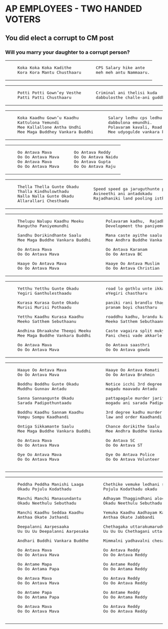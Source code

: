 # AP EMPLOYEES - TWO HANDED VOTERS
## You did elect a corrupt to CM post
### Will you marry your daughter to a corrupt person?


<table>
<tr>
<td>
<pre>
    Koka Koka Koka Kadithe
    Kora Kora Mantu Chusthaaru
</pre>
</td>
<td>
<pre>
    CPS Salary hike ante
    meh meh antu Nammaaru.
</pre>
</td>
</tr>
</table>

<table>
<tr>
<td>
<pre>
    Potti Potti Gown’ey Vesthe
    Patti Patti Chusthaaru
</pre>
</td>
<td>
<pre>
    Criminal ani thelisi kuda
    dabbulosthe challe-ani guddhaaru.
</pre>
</td>
</tr>
</table>


<table>
<tr>
<td>
<pre>
    Koka Kaadhu Gown’u Kaadhu
    Kattulona Yemundi
    Mee Kallallone Antha Undhi
    Mee Maga Buddhey Vankara Buddhi
</pre>
</td>
<td>
<pre>
    Salary ledhu cps ledhu
    dabbulona emundhi.
    Polavaram kavali, Road kavali
    Mee udyogulde vankara buddhi.
</pre>
</td>
</tr>
</table>

<table>
<tr>
<td>
<pre>
    Oo Antava Mava
    Oo Oo Antava Mava
    Oo Antava Mava
    Oo Oo Antava Mava
</pre>
</td>
<td>
<pre>
    Oo Antava Reddy
    Oo Oo Antava Naidu
    Oo Antava Gupta
    Oo Oo Antava Raju
</pre>
</td>
</tr>
</table>


<table>
<tr>
<td>
<pre>
    Thella Thella Gunte Okadu
    Thalla Kindhulowthadu
    Nalla Nalla Gunte Okadu
    Allarallari Chesthadu
</pre>
</td>
<td>
<pre>
    Speed speed ga jaruguthunte polavaram 
    Avineethi ani antadokadu
    Rajadhaniki land pooling isthe, laksha kotla scam antadokadu
</pre>
</td>
</tr>
</table>

<table>
<tr>
<td>
<pre>
    Thelupu Nalupu Kaadhu Meeku
    Rangutho Paniyemundhi<br>
    Sandhu Dorikindhante Saalu
    Mee Maga Buddhe Vankara Buddhi<br>
    Oo Antava Mava
    Oo Oo Antava Mava<br>
    Haaye Oo Antava Mava
    Oo Oo Antava Mava
</pre>
</td>
<td>
<pre>
    Polavaram kadhu,  Rajadhani kadhu
    Development tho paniyemundhi<br>
    Mana caste ayithe saalu
    Mee Andhra Buddhe Vankara Buddhi<br>
    Oo Antava Karanam
    Oo Oo Antava BC<br>
    Haaye Oo Antava Muslim
    Oo Oo Antava Christian
</pre>
</td>
</tr>
</table>


<table>
<tr>
<td>
<pre>
    Yetthu Yetthu Gunte Okadu
    Yegiri Ganthulesthaadu<br>
    Kurasa Kurasa Gunte Okadu
    Murisi Murisi Pothaadu<br>
    Yetthu Kaadhu Kurasa Kaadhu
    Meeko Satthem Sebuthaanu<br>
    Andhina Dhraakshe Theepi Meeku
    Mee Maga Buddhe Vankara Buddhi<br>
    Oo Antava Mava
    Oo Oo Antava Mava
</pre>
</td>
<td>
<pre>
    road lo gothlu unte ikkado akkado
    eYegiri chastharu<br>
    paniki rani brandlu thagithe
    pranam boyi chastharu<br>
    roaddhu kadhu, brandu kadhu
    Meeko Satthem Sebuthaanu<br>
    Caste vagaira split mukyam meeku
    Pani chesi vade akkarle meeku<br>
    Oo Antava saasthri
    Oo Oo Antava gowda
</pre>
</td>
</tr>
</table>


<table>
<tr>
<td>
<pre>
    Haaye Oo Antava Mava
    Oo Oo Antava Mava<br>
    Boddhu Boddhu Gunte Okadu
    Muddhu Gunnav Antadu<br>
    Sanna Sannangunte Okadu
    Sarada Padipothuntaadu<br>
    Boddhu Kaadhu Sannam Kaadhu
    Vompu Sompu Kaadhandi<br>
    Ontiga Sikkamante Saalu
    Mee Maga Buddhe Vankara Buddhi<br>
    Oo Antava Mava
    Oo Oo Antava Mava<br>
    Oye Oo Antava Mava
    Oo Oo Antava Mava<br>
</pre>
</td>
<td>
<pre>
    Haaye Oo Antava Komati
    Oo Oo Antava Brahmin<br>
    Notice icchi 3rd degree esthe 
    magadu maavadu Antadu<br>
    pattapagale murder jarithe mavodu
    mogadu ani sarada Padipothuntaadu<br>
    3rd degree kadhu murder Kaadhu
    law and order Kaadhandi<br>
    Chance dorikithe Saalu
    Mee Andhra Buddhe Vankara Buddhi<br>
    Oo Antava SC
    Oo Oo Antava ST<br>
    Oye Oo Antava Police
    Oo Oo Antava Volunteer<br>
</pre>
</td>
</tr>
</table>


<table>
<tr>
<td>
<pre>
    Peddha Peddha Manishi Laaga
    Okadu Pojulu Kodathadu<br>
    Manchi Manchi Manasundantu
    Okadu Neethulu Sebuthadu<br>
    Manchi Kaadhu Seddaa Kaadhu
    Anthaa Okate Jathandi<br>
    Deepalanni Aarpesaaka
    Uu Uu Uu Deepalanni Aarpesaka<br>
    Andhari Buddhi Vankara Buddhe<br>
    Oo Antava Mava
    Oo Oo Antava Mava<br>
    Oo Antame Mapa
    Oo Oo Antama Papa<br>
    Oo Antava Mava
    Oo Oo Antava Mava<br>
    Oo Antame Papa
    Oo Oo Antama Papa<br>
    Oo Antava Mava
    Oo Oo Antava Mava<br>
</pre>
</td>
<td>
<pre>
    Chethike vemuke ledhani self
    Pojulu Kodathadu okadu<br>
    Adhayam Thaggindhani alochinchandani 
    Okadu Neethulu Sebuthadu<br>
    Yemuka Kaadhu Aadhayam Kaadhu
    Anthaa Okate Jabbandi<br>
    Chethagaka uttarakumarudu
    Uu Uu Uu Chethagani uttarakumarudu<br>
    Mimmalni yadhavalni chesadandi<br>
    Oo Antava Reddy
    Oo Oo Antava Reddy<br>
    Oo Antame Reddy
    Oo Oo Antama Reddy<br>
    Oo Antava Reddy
    Oo Oo Antava Reddy<br>
    Oo Antame Reddy
    Oo Oo Antama Reddy<br>
    Oo Antava Reddy
    Oo Oo Antava Reddy<br>
</pre>
</td>
</tr>
</table>
